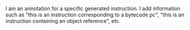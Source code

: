I am an annotation for a specific generated instruction.  I add information such as "this is an instruction corresponding to a bytecode pc", "this is an instruction containing an object reference", etc.